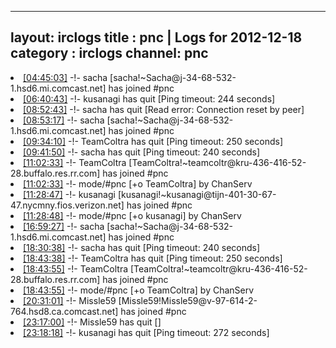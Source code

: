
---
layout: irclogs
title : pnc | Logs for 2012-12-18
category : irclogs
channel: pnc
---
<li class="logitem"><a href="#04:45:03" name="04:45:03" class="time">[04:45:03]</a> -!- <span class="join">sacha</span> [sacha!~Sacha@j-34-68-532-1.hsd6.mi.comcast.net] has joined #pnc </li>
<li class="logitem"><a href="#06:40:43" name="06:40:43" class="time">[06:40:43]</a> -!- <span class="quit">kusanagi</span> has quit [Ping timeout: 244 seconds] </li>
<li class="logitem"><a href="#08:52:43" name="08:52:43" class="time">[08:52:43]</a> -!- <span class="quit">sacha</span> has quit [Read error: Connection reset by peer] </li>
<li class="logitem"><a href="#08:53:17" name="08:53:17" class="time">[08:53:17]</a> -!- <span class="join">sacha</span> [sacha!~Sacha@j-34-68-532-1.hsd6.mi.comcast.net] has joined #pnc </li>
<li class="logitem"><a href="#09:34:10" name="09:34:10" class="time">[09:34:10]</a> -!- <span class="quit">TeamColtra</span> has quit [Ping timeout: 250 seconds] </li>
<li class="logitem"><a href="#09:41:50" name="09:41:50" class="time">[09:41:50]</a> -!- <span class="quit">sacha</span> has quit [Ping timeout: 240 seconds] </li>
<li class="logitem"><a href="#11:02:33" name="11:02:33" class="time">[11:02:33]</a> -!- <span class="join">TeamColtra</span> [TeamColtra!~teamcoltr@kru-436-416-52-28.buffalo.res.rr.com] has joined #pnc </li>
<li class="logitem"><a href="#11:02:33" name="11:02:33" class="time">[11:02:33]</a> -!- mode/<span class="mode">#pnc</span> [+o TeamColtra] by ChanServ </li>
<li class="logitem"><a href="#11:28:47" name="11:28:47" class="time">[11:28:47]</a> -!- <span class="join">kusanagi</span> [kusanagi!~kusanagi@tijn-401-30-67-47.nycmny.fios.verizon.net] has joined #pnc </li>
<li class="logitem"><a href="#11:28:48" name="11:28:48" class="time">[11:28:48]</a> -!- mode/<span class="mode">#pnc</span> [+o kusanagi] by ChanServ </li>
<li class="logitem"><a href="#16:59:27" name="16:59:27" class="time">[16:59:27]</a> -!- <span class="join">sacha</span> [sacha!~Sacha@j-34-68-532-1.hsd6.mi.comcast.net] has joined #pnc </li>
<li class="logitem"><a href="#18:30:38" name="18:30:38" class="time">[18:30:38]</a> -!- <span class="quit">sacha</span> has quit [Ping timeout: 240 seconds] </li>
<li class="logitem"><a href="#18:43:38" name="18:43:38" class="time">[18:43:38]</a> -!- <span class="quit">TeamColtra</span> has quit [Ping timeout: 250 seconds] </li>
<li class="logitem"><a href="#18:43:55" name="18:43:55" class="time">[18:43:55]</a> -!- <span class="join">TeamColtra</span> [TeamColtra!~teamcoltr@kru-436-416-52-28.buffalo.res.rr.com] has joined #pnc </li>
<li class="logitem"><a href="#18:43:55" name="18:43:55" class="time">[18:43:55]</a> -!- mode/<span class="mode">#pnc</span> [+o TeamColtra] by ChanServ </li>
<li class="logitem"><a href="#20:31:01" name="20:31:01" class="time">[20:31:01]</a> -!- <span class="join">Missle59</span> [Missle59!Missle59@v-97-614-2-764.hsd8.ca.comcast.net] has joined #pnc </li>
<li class="logitem"><a href="#23:17:00" name="23:17:00" class="time">[23:17:00]</a> -!- <span class="quit">Missle59</span> has quit [] </li>
<li class="logitem"><a href="#23:18:18" name="23:18:18" class="time">[23:18:18]</a> -!- <span class="quit">kusanagi</span> has quit [Ping timeout: 272 seconds] </li>


